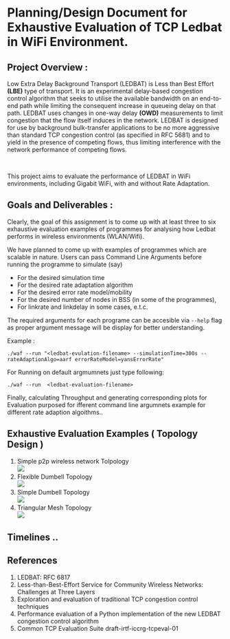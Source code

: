 # Planning/Design Document for Exhaustive Evaluation of TCP Ledbat in WiFi Environment.


## Project Overview :

<p> 
  Low Extra Delay Background Transport </b>(LEDBAT)</b>  is Less than Best Effort <b>(LBE)</b>  type of transport.  It is an experimental delay-based congestion control algorithm that seeks to utilise the available bandwidth on an end-to-end path while limiting the consequent increase in queueing delay on that path. LEDBAT uses changes in one-way delay <b>(OWD)</b> measurements to limit congestion that the flow itself induces in the network. LEDBAT is designed for use by background bulk-transfer applications to be no more aggressive than standard TCP congestion control (as specified in RFC 5681) and to yield in the presence of competing flows, thus limiting interference with the network performance of competing flows. 
  
</p>

<br />

<p>
  This project aims to evaluate the performance of LEDBAT in WiFi environments, including Gigabit WiFi, with and without Rate Adaptation.
</p>



## Goals and Deliverables :

Clearly, the goal of this assignment is to come up with at least three to six exhaustive evaluation examples of programmes for analysing how Ledbat performs in wireless environments (WLAN/Wifi).

We have planned to come up with examples of programmes which are scalable in nature. Users can pass Command Line Arguments before running the programme to simulate (say)
<ul>
 <li> For the desired simulation time </li>
 <li> For the desired rate adaptation algorithm </li>
 <li> For the desired error rate model/mobility </li>
 <li> For the desired number of nodes in BSS (in some of the programmes), </li>
 <li> For linkrate and linkdelay in some cases, e.t.c. </li>
</ul>


The required arguments for each programe can be accesible via `--help` flag as proper argument message will be display for better understanding.

Example : 

    ./waf --run "<ledbat-evulation-filename> --simulationTime=300s --rateAdaptionAlgo=aarf errorRateModel=yansErrorRate"
    
For Running on default argmumnets just type following: 

    ./waf --run  <ledbat-evaluation-filename> 
    
Finally, calculating Throughput and generating corresponding plots for Evaluation purposed for ifferent command line argumnets example for different rate adaption algoithms..

## Exhaustive Evaluation Examples ( Topology Design ) 

<ol>
  <li>  Simple p2p wireless network Tolpology <br />
   <img src = "https://github.com/Awanit512/3-TCP-LEDBAT_in_WiFi/blob/exhaustive_evaluation_ledbat/Topology-Images/simple-p2p.drawio.png"> <br />
  </li>
  
  <li> Flexible Dumbell Topology <br />
 <img src="https://github.com/Awanit512/3-TCP-LEDBAT_in_WiFi/blob/exhaustive_evaluation_ledbat/Topology-Images/flexible-dumpbell.png"> <br />
  </li>
    
  <li> Simple  Dumbell Topology <br /> <img src = "https://github.com/Awanit512/3-TCP-LEDBAT_in_WiFi/blob/exhaustive_evaluation_ledbat/Topology-Images/simple-dumpbell.png"><br />
  </li>

   <li>  Triangular Mesh Topology <br /> <img src = "https://github.com/Awanit512/3-TCP-LEDBAT_in_WiFi/blob/exhaustive_evaluation_ledbat/Topology-Images/traingular.png">  <br />
  </li>
 </ol>


## Timelines ..



## References

<ol>
  <li>LEDBAT: RFC 6817</li>
  <li>Less-than-Best-Effort Service for Community Wireless Networks: Challenges at Three Layers </li>
  <li>Exploration and evaluation of traditional TCP congestion control techniques</li>
  <li>Performance evaluation of a Python implementation of the new LEDBAT congestion control algorithm</li>
  <li>Common TCP Evaluation Suite draft-irtf-iccrg-tcpeval-01</li>
</ol>

